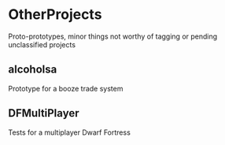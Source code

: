 # OtherProjects
Proto-prototypes, minor things not worthy of tagging or pending unclassified projects

## alcoholsa
Prototype for a booze trade system

## DFMultiPlayer
Tests for a multiplayer Dwarf Fortress